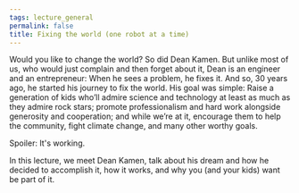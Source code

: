 ```yaml
---
tags: lecture_general
permalink: false
title: Fixing the world (one robot at a time)
---
```


Would you like to change the world? So did Dean Kamen. But unlike most of us, who would just complain and then forget about it, Dean is an engineer and an entrepreneur: When he sees a problem, he fixes it. And so, 30 years ago, he started his journey to fix the world. His goal was simple: Raise a generation of kids who’ll admire science and technology at least as much as they admire rock stars; promote professionalism and hard work alongside generosity and cooperation; and while we’re at it, encourage them to help the community, fight climate change, and many other worthy goals.

Spoiler: It's working.

In this lecture, we meet Dean Kamen, talk about his dream and how he decided to accomplish it, how it works, and why you (and your kids) want be part of it.